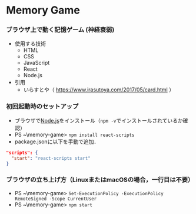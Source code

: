 # Memory Game
 
### ブラウザ上で動く記憶ゲーム (神経衰弱)
- 使用する技術
  - HTML
  - CSS
  - JavaScript
  - React
  - Node.js  
- 引用
  - いらすとや（ <https://www.irasutoya.com/2017/05/card.html> ）

### 初回起動時のセットアップ
- ブラウザで[Node.js](https://nodejs.org/en/)をインストール（`npm -v`でインストールされているか確認）
- PS ~\memory-game> `npm install react-scripts`
- package.jsonに以下を手動で追加．  
```json
"scripts": {
  "start": "react-scripts start"
}
```

### ブラウザの立ち上げ方（LinuxまたはmacOSの場合，一行目は不要）
- PS ~\memory-game> `Set-ExecutionPolicy -ExecutionPolicy RemoteSigned -Scope CurrentUser`
- PS ~\memory-game> `npm start`
